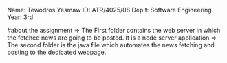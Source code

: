 Name: Tewodros Yesmaw
ID: ATR/4025/08
Dep't: Software Engineering
Year: 3rd

#about the assignment
=> The First folder contains the web server in which the fetched news are going to be posted. It is a node server application
=> The second folder is the java file which automates the news fetching and posting to the dedicated webpage.

